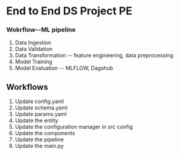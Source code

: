 # End to End DS Project PE

### Wokrflow--ML pipeline

1. Data Ingestion
2. Data Validation
3. Data Transformation -- feature engineering, data preprocessing
4. Model Training
5. Model Evaluation -- MLFLOW, Dagshub

## Workflows

1. Update config.yaml
2. Update schema.yaml
3. Update params.yaml
4. Update the entity
5. Update the configuration manager in src config
6. Update the components
7. Update the pipeline
8. Update the main.py